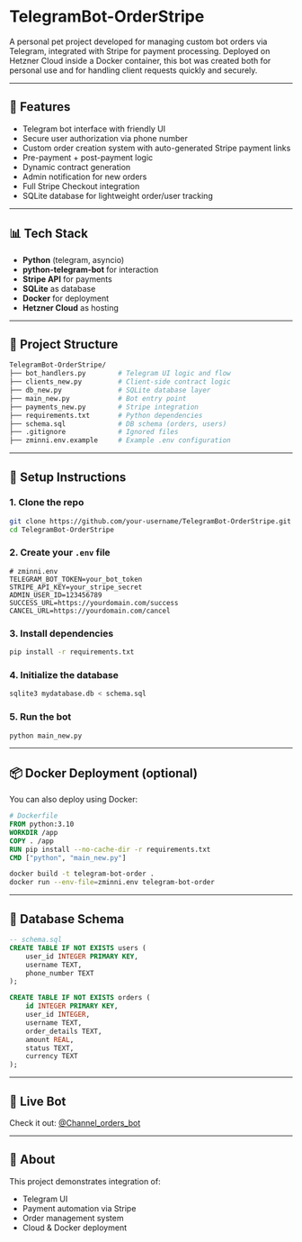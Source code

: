 # TelegramBot-OrderStripe
A personal pet project developed for managing custom bot orders via Telegram, integrated with Stripe for payment processing. Deployed on Hetzner Cloud inside a Docker container, this bot was created both for personal use and for handling client requests quickly and securely.

---

## 🚀 Features

- Telegram bot interface with friendly UI
- Secure user authorization via phone number
- Custom order creation system with auto-generated Stripe payment links
- Pre-payment + post-payment logic
- Dynamic contract generation
- Admin notification for new orders
- Full Stripe Checkout integration
- SQLite database for lightweight order/user tracking

---

## 📊 Tech Stack

- **Python** (telegram, asyncio)
- **python-telegram-bot** for interaction
- **Stripe API** for payments
- **SQLite** as database
- **Docker** for deployment
- **Hetzner Cloud** as hosting

---

## 📁 Project Structure

```bash
TelegramBot-OrderStripe/
├── bot_handlers.py        # Telegram UI logic and flow
├── clients_new.py         # Client-side contract logic
├── db_new.py              # SQLite database layer
├── main_new.py            # Bot entry point
├── payments_new.py        # Stripe integration
├── requirements.txt       # Python dependencies
├── schema.sql             # DB schema (orders, users)
├── .gitignore             # Ignored files
├── zminni.env.example     # Example .env configuration
```

---

## 🔧 Setup Instructions

### 1. Clone the repo
```bash
git clone https://github.com/your-username/TelegramBot-OrderStripe.git
cd TelegramBot-OrderStripe
```

### 2. Create your `.env` file
```env
# zminni.env
TELEGRAM_BOT_TOKEN=your_bot_token
STRIPE_API_KEY=your_stripe_secret
ADMIN_USER_ID=123456789
SUCCESS_URL=https://yourdomain.com/success
CANCEL_URL=https://yourdomain.com/cancel
```

### 3. Install dependencies
```bash
pip install -r requirements.txt
```

### 4. Initialize the database
```bash
sqlite3 mydatabase.db < schema.sql
```

### 5. Run the bot
```bash
python main_new.py
```

---

## 📦 Docker Deployment (optional)

You can also deploy using Docker:

```dockerfile
# Dockerfile
FROM python:3.10
WORKDIR /app
COPY . /app
RUN pip install --no-cache-dir -r requirements.txt
CMD ["python", "main_new.py"]
```

```bash
docker build -t telegram-bot-order .
docker run --env-file=zminni.env telegram-bot-order
```

---

## 🏑️ Database Schema

```sql
-- schema.sql
CREATE TABLE IF NOT EXISTS users (
    user_id INTEGER PRIMARY KEY,
    username TEXT,
    phone_number TEXT
);

CREATE TABLE IF NOT EXISTS orders (
    id INTEGER PRIMARY KEY,
    user_id INTEGER,
    username TEXT,
    order_details TEXT,
    amount REAL,
    status TEXT,
    currency TEXT
);
```

---

## 🚀 Live Bot
Check it out: [@Channel_orders_bot](https://t.me/Channel_orders_bot)

---

## 🙌 About
This project demonstrates integration of:
- Telegram UI
- Payment automation via Stripe
- Order management system
- Cloud & Docker deployment

